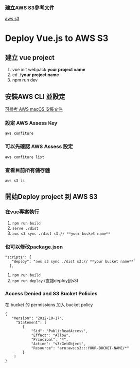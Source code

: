 ### 建立AWS S3參考文件
[aws s3](https://docs.aws.amazon.com/zh_tw/AmazonS3/latest/user-guide/static-website-hosting.html)


# Deploy Vue.js to AWS S3

## 建立 vue project
1. vue init webpack **your project name**
2. cd ./**your project name**
3. npm run dev


## 安裝AWS CLI 並設定
[可參考 AWS macOS 安裝文件](https://docs.aws.amazon.com/zh_tw/cli/latest/userguide/install-cliv2-mac.html)

### 設定 AWS Assess Key
`aws confiture`


### 可以先確認 AWS Assess 設定
`aws confiture list`


### 查看目前所有儲存體
`aws s3 ls`



## 開始Deploy project 到 AWS S3

### 在vue專案執行
1. `npm run build`
2. `serve ./dist`
3. `aws s3 sync ./dist s3:// **your bucket name**`


### 也可以修改package.json
```
"scripts": {
   "deploy": "aws s3 sync ./dist s3:// **your bucket name**`
  },
```
1. `npm run build`
2. `npm run deploy` (直接deploy到s3)

### Access Denied and S3 Bucket Policies

在 bucket 的 permissions 加入 bucket policy

```
{
   "Version": "2012-10-17",
     "Statement": [
        {
			"Sid": "PublicReadAccess",
			"Effect": "Allow",
			"Principal": "*",
			"Action": "s3:GetObject",
			"Resource": "arn:aws:s3:::YOUR-BUCKET-NAME/*"
		}
	]
}
```
